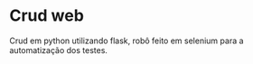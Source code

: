 # Crud web
Crud em python utilizando flask, robô feito em selenium para a automatização dos testes. 
